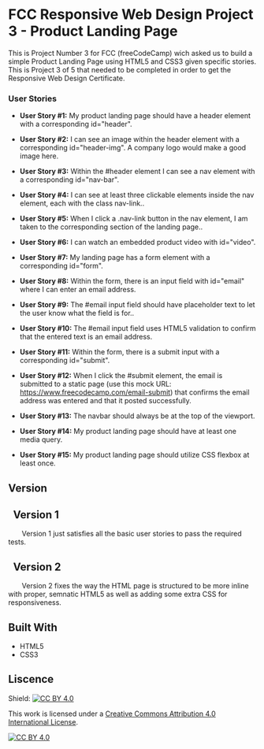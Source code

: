 # FCC Responsive Web Design Project 3 - Product Landing Page

This is Project Number 3 for FCC (freeCodeCamp) wich asked us to build a simple Product Landing Page using HTML5 and CSS3 given specific stories. This is Project 3 of 5 that needed to be completed in order to get the Responsive Web Design Certificate.

### User Stories
* **User Story #1:** My product landing page should have a header element with a corresponding id="header".

* **User Story #2:** I can see an image within the header element with a corresponding id="header-img". A company logo would make a good image here.
* **User Story #3:** Within the #header element I can see a nav element with a corresponding id="nav-bar".
* **User Story #4:** I can see at least three clickable elements inside the nav element, each with the class nav-link..
* **User Story #5:** When I click a .nav-link button in the nav element, I am taken to the corresponding section of the landing page..
* **User Story #6:** I can watch an embedded product video with id="video".
* **User Story #7:** My landing page has a form element with a corresponding id="form".
* **User Story #8:** Within the form, there is an input field with id="email" where I can enter an email address.
* **User Story #9:** The #email input field should have placeholder text to let the user know what the field is for..
* **User Story #10:** The #email input field uses HTML5 validation to confirm that the entered text is an email address.
* **User Story #11:** Within the form, there is a submit input with a corresponding id="submit".
* **User Story #12:** When I click the #submit element, the email is submitted to a static page (use this mock URL: https://www.freecodecamp.com/email-submit) that confirms the email address was entered and that it posted successfully.
* **User Story #13:** The navbar should always be at the top of the viewport.
* **User Story #14:** My product landing page should have at least one media query.
* **User Story #15:** My product landing page should utilize CSS flexbox at least once.


## Version
## &nbsp;&nbsp;Version 1

&nbsp;&nbsp;&nbsp;&nbsp;&nbsp;&nbsp; Version 1 just satisfies all the basic user stories to pass the required tests.

## &nbsp;&nbsp;Version 2
&nbsp;&nbsp;&nbsp;&nbsp;&nbsp;&nbsp; Version 2 fixes the way the HTML page is structured to be more inline with proper, semnatic HTML5 as well as adding some extra CSS for responsiveness.

## Built With
* HTML5
* CSS3

## Liscence
Shield: [![CC BY 4.0][cc-by-shield]][cc-by]

This work is licensed under a [Creative Commons Attribution 4.0 International
License][cc-by].

[![CC BY 4.0][cc-by-image]][cc-by]

[cc-by]: http://creativecommons.org/licenses/by/4.0/
[cc-by-image]: https://i.creativecommons.org/l/by/4.0/88x31.png
[cc-by-shield]: https://img.shields.io/badge/License-CC%20BY%204.0-lightgrey.svg